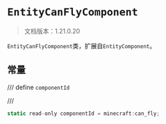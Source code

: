 # `EntityCanFlyComponent`

> 文档版本：1.21.0.20

`EntityCanFlyComponent`类，扩展自`EntityComponent`。

## 常量

/// define
`componentId`


///

```js
static read-only componentId = minecraft:can_fly;
```

